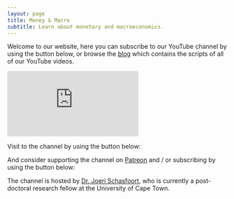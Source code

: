 ```yaml
---
layout: page
title: Money & Macro
subtitle: Learn about monetary and macroeconomics.
---
```


Welcome to our website, here you can subscribe to our YouTube channel by using the button below, or browse the [blog](https://www.moneymacro.rocks/blog/) which contains the scripts of all of our YouTube videos.

<div class="video-container">
  <iframe src="https://www.youtube.com/embed/kWWTUONsgvA" frameborder="0" allow="accelerometer; autoplay; encrypted-media; gyroscope; picture-in-picture" allowfullscreen></iframe>
</div>

Visit to the channel by using the button below:

<script src="https://apis.google.com/js/platform.js"></script>

And consider supporting the channel on [Patreon](https://www.patreon.com/moneymacro) and / or subscribing by using the button below:

<div class="g-ytsubscribe" data-channelid="UCCKpicnIwBP3VPxBAZWDeNA" data-layout="full" data-count="default"></div>

The channel is hosted by [Dr. Joeri Schasfoort](https://joerischasfoort.github.io/), who is currently a post-doctoral research fellow at the University of Cape Town.
